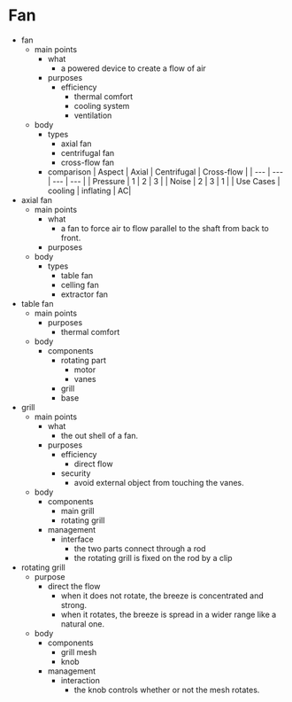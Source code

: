 # Fan

- fan
    - main points
        - what
            - a powered device to create a flow of air
        - purposes
            - efficiency
                - thermal comfort
                - cooling system
                - ventilation
    - body
        - types
            - axial fan
            - centrifugal fan
            - cross-flow fan
        - comparison
            | Aspect | Axial | Centrifugal | Cross-flow |
            | --- | --- | --- | --- |
            | Pressure | 1 | 2 | 3 |
            | Noise | 2 | 3 | 1 |
            | Use Cases | cooling | inflating | AC|
- axial fan
    - main points
        - what
            - a fan to force air to flow parallel to the shaft from back to front.
        - purposes
    - body
        - types
            - table fan
            - celling fan
            - extractor fan
- table fan
    - main points
        - purposes
            - thermal comfort
    - body
        - components
            - rotating part
                - motor
                - vanes
            - grill
            - base
- grill
    - main points
        - what
            - the out shell of a fan.
        - purposes 
            - efficiency
                - direct flow
            - security
                - avoid external object from touching the vanes.
    - body
        - components
            - main grill
            - rotating grill
        - management
            - interface
                - the two parts connect through a rod
                - the rotating grill is fixed on the rod by a clip
- rotating grill
    - purpose
        - direct the flow
            - when it does not rotate, the breeze is concentrated and strong.
            - when it rotates, the breeze is spread in a wider range like a natural one.
    - body
        - components
            - grill mesh
            - knob
        - management
            - interaction
                - the knob controls whether or not the mesh rotates. 